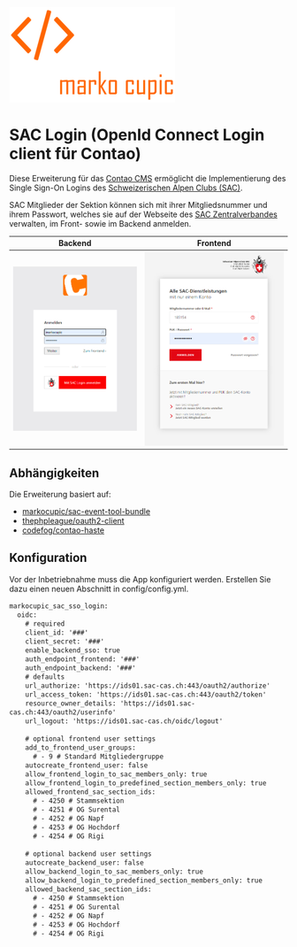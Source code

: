 ![Alt text](https://github.com/markocupic/markocupic/blob/main/logo.png "logo")

# SAC Login (OpenId Connect Login client für Contao)

Diese Erweiterung für das [Contao CMS](https://contao.org) ermöglicht die Implementierung 
des Single Sign-On Logins des [Schweizerischen Alpen Clubs (SAC)](https://www.sac-cas.ch).

SAC Mitglieder der Sektion können sich mit ihrer Mitgliedsnummer und ihrem Passwort, welches sie auf der Webseite des [SAC Zentralverbandes](https://www.sac-cas.ch) verwalten, im Front- sowie im Backend anmelden.

| Backend | Frontend |
|-|-|
| ![SAC Login](docs/img/screenshot_backend_readme.png) | ![SAC Login](docs/img/screenshot_remote_login_form_readme.png) |

## Abhängigkeiten
Die Erweiterung basiert auf:
- [markocupic/sac-event-tool-bundle](https://github.com/markocupic/sac-event-tool-bundle) 
- [thephpleague/oauth2-client](https://github.com/thephpleague/oauth2-client)
- [codefog/contao-haste](https://github.com/codefog/contao-haste)

## Konfiguration
Vor der Inbetriebnahme muss die App konfiguriert werden. Erstellen Sie dazu einen neuen Abschnitt in config/config.yml.

```
markocupic_sac_sso_login:
  oidc:
    # required
    client_id: '###'
    client_secret: '###'
    enable_backend_sso: true
    auth_endpoint_frontend: '###'
    auth_endpoint_backend: '###'
    # defaults
    url_authorize: 'https://ids01.sac-cas.ch:443/oauth2/authorize'
    url_access_token: 'https://ids01.sac-cas.ch:443/oauth2/token'
    resource_owner_details: 'https://ids01.sac-cas.ch:443/oauth2/userinfo'
    url_logout: 'https://ids01.sac-cas.ch/oidc/logout'

    # optional frontend user settings
    add_to_frontend_user_groups:
      # - 9 # Standard Mitgliedergruppe
    autocreate_frontend_user: false
    allow_frontend_login_to_sac_members_only: true
    allow_frontend_login_to_predefined_section_members_only: true
    allowed_frontend_sac_section_ids:
      # - 4250 # Stammsektion
      # - 4251 # OG Surental
      # - 4252 # OG Napf
      # - 4253 # OG Hochdorf
      # - 4254 # OG Rigi

    # optional backend user settings
    autocreate_backend_user: false
    allow_backend_login_to_sac_members_only: true
    allow_backend_login_to_predefined_section_members_only: true
    allowed_backend_sac_section_ids:
      # - 4250 # Stammsektion
      # - 4251 # OG Surental
      # - 4252 # OG Napf
      # - 4253 # OG Hochdorf
      # - 4254 # OG Rigi

```
